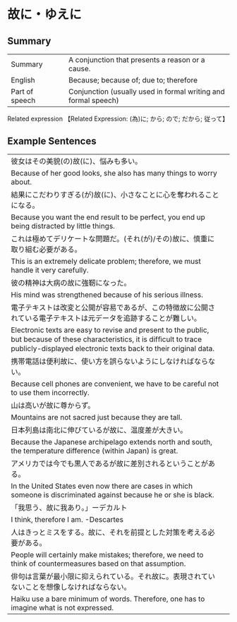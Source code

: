 # 故に・ゆえに

## Summary

<table><tr>   <td>Summary<td>   <td>A conjunction that presents a reason or a cause.</td><tr><tr>   <td>English<td>   <td>Because; because of; due to; therefore</td><tr><tr>   <td>Part of speech<td>   <td>Conjunction (usually used in formal writing and formal speech)</td><tr></table><tr>   <td>Related expression<td>   <td>【Related Expression: (為)に; から; ので; だから; 従って】</td><tr></table></table>

## Example Sentences

<table><tr><td>彼女はその美貌(の)故(に)、悩みも多い。<td><tr><tr><td>Because of her good looks, she also has many things to worry about.<td><tr><tr><td>結果にこだわりすぎる(が)故(に)、小さなことに心を奪われることになる。<td><tr><tr><td>Because you want the end result to be perfect, you end up being distracted by little things.<td><tr><tr><td>これは極めてデリケートな問題だ。(それ(が)/その)故に、慎重に取り組む必要がある。<td><tr><tr><td>This is an extremely delicate problem; therefore, we must handle it very carefully.<td><tr><tr><td>彼の精神は大病の故に強靭になった。<td><tr><tr><td>His mind was strengthened because of his serious illness.<td><tr><tr><td>電子テキストは改変と公開が容易であるが、この特徴故に公開されている電子テキストは元データを追跡することが難しい。<td><tr><tr><td>Electronic texts are easy to revise and present to the public, but because of these characteristics, it is difﬁcult to trace publicly-displayed electronic texts back to their original data.<td><tr><tr><td>携帯電話は便利故に、使い方を誤らないようにしなければならない。<td><tr><tr><td>Because cell phones are convenient, we have to be careful not to use them incorrectly.<td><tr><tr><td>山は高いが故に尊からず。<td><tr><tr><td>Mountains are not sacred just because they are tall.<td><tr><tr><td>日本列島は南北に伸びているが故に、温度差が大きい。<td><tr><tr><td>Because the Japanese archipelago extends north and south, the temperature difference (within Japan) is great.<td><tr><tr><td>アメリカでは今でも黒人であるが故に差別されるということがある。<td><tr><tr><td>In the United States even now there are cases in which someone is discriminated against because he or she is black.<td><tr><tr><td>「我思う、故に我あり。」ーデカルト<td><tr><tr><td>I think, therefore I am. -Descartes<td><tr><tr><td>人はきっとミスをする。故に、それを前提とした対策を考える必要がある。<td><tr><tr><td>People will certainly make mistakes; therefore, we need to think of countermeasures based on that assumption.<td><tr><tr><td>俳句は言葉が最小限に抑えられている。それ故に。表現されていないことを想像しなければならない。<td><tr><tr><td>Haiku use a bare minimum of words. Therefore, one has to imagine what is not expressed.<td><tr></table>

